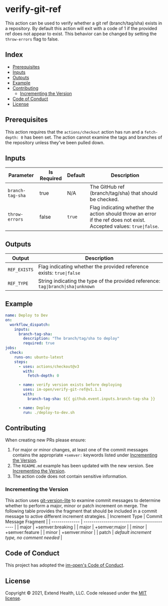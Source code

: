 # verify-git-ref

This action can be used to verify whether a git ref (branch/tag/sha) exists in a repository. By default this action will exit with a code of 1 if the provided ref does not appear to exist. This behavior can be changed by setting the `throw-errors` flag to false.

## Index

- [Prerequisites](#prerequisites)
- [Inputs](#inputs)
- [Outputs](#outputs)
- [Example](#example)
- [Contributing](#contributing)
  - [Incrementing the Version](#incrementing-the-version)
- [Code of Conduct](#code-of-conduct)
- [License](#license)

## Prerequisites

This action requires that the `actions/checkout` action has run and a `fetch-depth: 0` has been set. The action cannot examine the tags and branches of the repository unless they've been pulled down.

## Inputs

| Parameter        | Is Required | Default | Description                                                                                                         |
| ---------------- | ----------- | ------- | ------------------------------------------------------------------------------------------------------------------- |
| `branch-tag-sha` | true        | N/A     | The GitHub ref (branch/tag/sha) that should be checked.                                                             |
| `throw-errors`   | false       | `true`  | Flag indicating whether the action should throw an error if the ref does not exist. Accepted values: `true\|false`. |

## Outputs

| Output       | Description                                                                       |
| ------------ | --------------------------------------------------------------------------------- |
| `REF_EXISTS` | Flag indicating whether the provided reference exists: `true\|false`              |
| `REF_TYPE`   | String indicating the type of the provided reference: `tag\|branch\|sha\|unknown` |

## Example

```yml
name: Deploy to Dev
on:
  workflow_dispatch:
    inputs:
      branch-tag-sha:
        description: "The branch/tag/sha to deploy"
        required: true
jobs:
  check:
    runs-on: ubuntu-latest
    steps:
      - uses: actions/checkout@v3
        with:
          fetch-depth: 0

      - name: verify version exists before deploying
        uses: im-open/verify-git-ref@v1.1.1
        with:
          branch-tag-sha: ${{ github.event.inputs.branch-tag-sha }}

      - name: Deploy
        run: ./deploy-to-dev.sh
```

## Contributing

When creating new PRs please ensure:

1. For major or minor changes, at least one of the commit messages contains the appropriate `+semver:` keywords listed under [Incrementing the Version](#incrementing-the-version).
2. The `README.md` example has been updated with the new version. See [Incrementing the Version](#incrementing-the-version).
3. The action code does not contain sensitive information.

### Incrementing the Version

This action uses [git-version-lite] to examine commit messages to determine whether to perform a major, minor or patch increment on merge. The following table provides the fragment that should be included in a commit message to active different increment strategies.
| Increment Type | Commit Message Fragment |
| -------------- | ------------------------------------------- |
| major | +semver:breaking |
| major | +semver:major |
| minor | +semver:feature |
| minor | +semver:minor |
| patch | _default increment type, no comment needed_ |

## Code of Conduct

This project has adopted the [im-open's Code of Conduct](https://github.com/im-open/.github/blob/master/CODE_OF_CONDUCT.md).

## License

Copyright &copy; 2021, Extend Health, LLC. Code released under the [MIT license](LICENSE).

[git-version-lite]: https://github.com/im-open/git-version-lite

